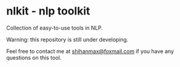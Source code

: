 # nlkit - nlp toolkit

Collection of easy-to-use tools in NLP.

Warning: this repository is still under developing.

Feel free to contact me at shihanmax@foxmail.com if you have any questions on 
this tool.